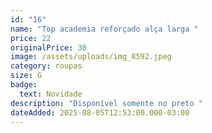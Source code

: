 ```yaml
---
id: "16"
name: "Top academia reforçado alça larga "
price: 22
originalPrice: 30
image: /assets/uploads/img_8592.jpeg
category: roupas
size: G
badge:
  text: Novidade
description: "Disponível somente no preto "
dateAdded: 2025-08-05T12:53:00.000-03:00
---
```


